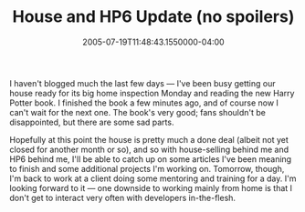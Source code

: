 ﻿---
title: House and HP6 Update (no spoilers)
date: "2005-07-19T11:48:43.1550000-04:00"
description: I haven't blogged much the last few days — I've been busy getting our house ready for its big home inspection Monday and reading the new Harry Potter book.
featuredImage: /img/default-post-image.jpg
---

I haven't blogged much the last few days — I've been busy getting our house ready for its big home inspection Monday and reading the new Harry Potter book. I finished the book a few minutes ago, and of course now I can't wait for the next one. The book's very good; fans shouldn't be disappointed, but there are some sad parts.

Hopefully at this point the house is pretty much a done deal (albeit not yet closed for another month or so), and so with house-selling behind me and HP6 behind me, I'll be able to catch up on some articles I've been meaning to finish and some additional projects I'm working on. Tomorrow, though, I'm back to work at a client doing some mentoring and training for a day. I'm looking forward to it — one downside to working mainly from home is that I don't get to interact very often with developers in-the-flesh.

